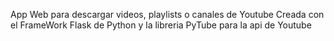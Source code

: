 App Web para descargar videos, playlists o canales de Youtube
Creada con el FrameWork Flask de Python y la libreria PyTube para la api de Youtube